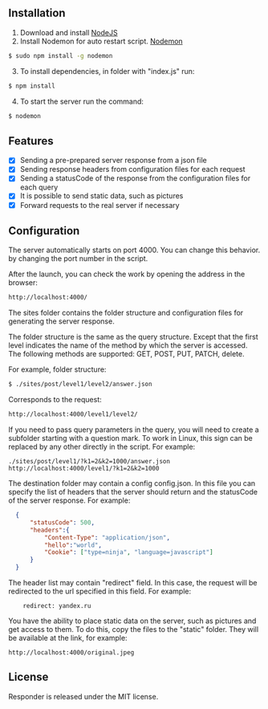 
## Installation

1. Download and install [NodeJS](https://nodejs.org/)
2. Install Nodemon for auto restart script. [Nodemon](https://www.npmjs.com/package/nodemon)
  ```bash
  $ sudo npm install -g nodemon
  ```
3. To install dependencies, in folder with "index.js" run: 
  ```bash
  $ npm install
  ```
4. To start the server run the command:
  ```bash
  $ nodemon
  ```


## Features

- [x] Sending a pre-prepared server response from a json file
- [x] Sending response headers from configuration files for each request
- [x] Sending a statusCode of the response from the configuration files for each query
- [x] It is possible to send static data, such as pictures
- [x] Forward requests to the real server if necessary

## Configuration

The server automatically starts on port 4000. You can change this behavior. by changing the port number in the script.

After the launch, you can check the work by opening the address in the browser:
  ```bash
  http://localhost:4000/
  ```
The sites folder contains the folder structure and configuration files for generating the server response.

The folder structure is the same as the query structure. Except that the first level indicates the name of the method by which the server is accessed. The following methods are supported: GET, POST, PUT, PATCH, delete.

For example, folder structure:
  ```bash
  $ ./sites/post/level1/level2/answer.json 
  ```
Corresponds to the request:
  ```bash
  http://localhost:4000/level1/level2/
  ```

If you need to pass query parameters in the query, you will need to create a subfolder starting with a question mark. To work in Linux, this sign can be replaced by any other directly in the script. For example:
  ```text
  ./sites/post/level1/?k1=2&k2=1000/answer.json 
  http://localhost:4000/level1/?k1=2&k2=1000
  ```

The destination folder may contain a config config.json. In this file you can specify the list of headers that the server should return and the statusCode of the server response. For example:

  ```json
    {
        "statusCode": 500,
        "headers":{
            "Content-Type": "application/json",
            "hello":"world",
            "Cookie": ["type=ninja", "language=javascript"]
        }
    }
  ```

The header list may contain "redirect" field. In this case, the request will be redirected to the url specified in this field. For example:
```text
    redirect: yandex.ru
  ```

You have the ability to place static data on the server, such as pictures and get access to them. To do this, copy the files to the "static" folder. They will be available at the link, for example:
  ```text
  http://localhost:4000/original.jpeg
  ```


## License

Responder is released under the MIT license. 
